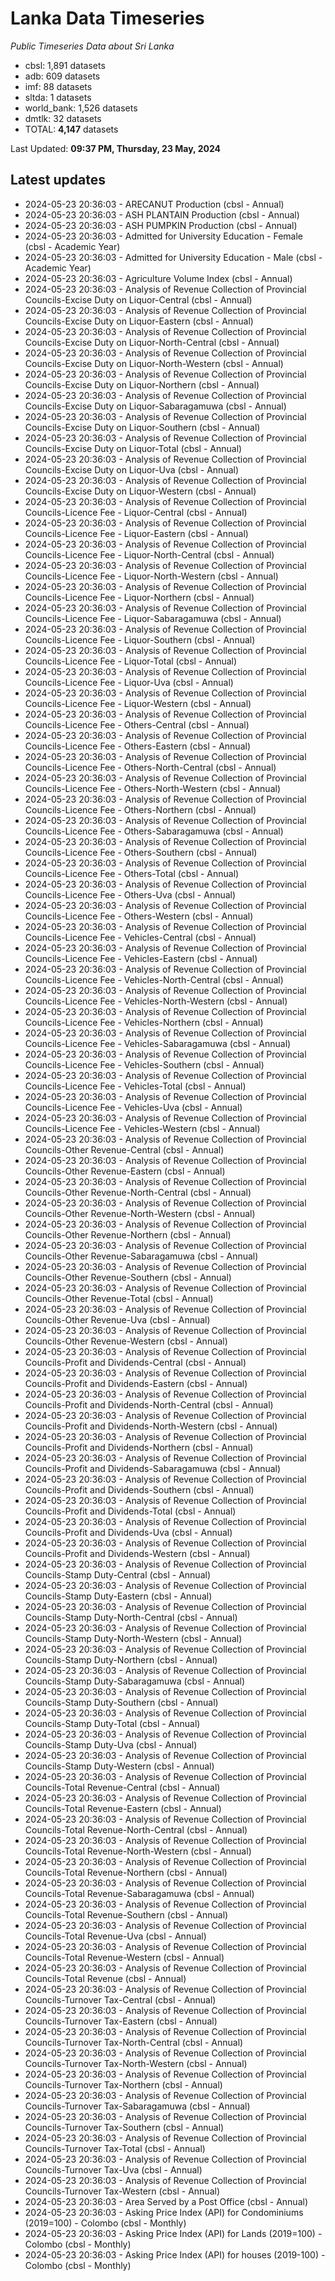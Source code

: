 # Lanka Data Timeseries
*Public Timeseries Data about Sri Lanka*

* cbsl: 1,891 datasets
* adb: 609 datasets
* imf: 88 datasets
* sltda: 1 datasets
* world_bank: 1,526 datasets
* dmtlk: 32 datasets
* TOTAL: **4,147** datasets

Last Updated: **09:37 PM, Thursday, 23 May, 2024**

## Latest updates

* 2024-05-23 20:36:03 - ARECANUT Production (cbsl - Annual)
* 2024-05-23 20:36:03 - ASH PLANTAIN Production (cbsl - Annual)
* 2024-05-23 20:36:03 - ASH PUMPKIN Production (cbsl - Annual)
* 2024-05-23 20:36:03 - Admitted for University Education - Female (cbsl - Academic Year)
* 2024-05-23 20:36:03 - Admitted for University Education - Male (cbsl - Academic Year)
* 2024-05-23 20:36:03 - Agriculture Volume Index (cbsl - Annual)
* 2024-05-23 20:36:03 - Analysis of Revenue Collection of Provincial Councils-Excise Duty on Liquor-Central (cbsl - Annual)
* 2024-05-23 20:36:03 - Analysis of Revenue Collection of Provincial Councils-Excise Duty on Liquor-Eastern (cbsl - Annual)
* 2024-05-23 20:36:03 - Analysis of Revenue Collection of Provincial Councils-Excise Duty on Liquor-North-Central (cbsl - Annual)
* 2024-05-23 20:36:03 - Analysis of Revenue Collection of Provincial Councils-Excise Duty on Liquor-North-Western (cbsl - Annual)
* 2024-05-23 20:36:03 - Analysis of Revenue Collection of Provincial Councils-Excise Duty on Liquor-Northern (cbsl - Annual)
* 2024-05-23 20:36:03 - Analysis of Revenue Collection of Provincial Councils-Excise Duty on Liquor-Sabaragamuwa (cbsl - Annual)
* 2024-05-23 20:36:03 - Analysis of Revenue Collection of Provincial Councils-Excise Duty on Liquor-Southern (cbsl - Annual)
* 2024-05-23 20:36:03 - Analysis of Revenue Collection of Provincial Councils-Excise Duty on Liquor-Total (cbsl - Annual)
* 2024-05-23 20:36:03 - Analysis of Revenue Collection of Provincial Councils-Excise Duty on Liquor-Uva (cbsl - Annual)
* 2024-05-23 20:36:03 - Analysis of Revenue Collection of Provincial Councils-Excise Duty on Liquor-Western (cbsl - Annual)
* 2024-05-23 20:36:03 - Analysis of Revenue Collection of Provincial Councils-Licence Fee - Liquor-Central (cbsl - Annual)
* 2024-05-23 20:36:03 - Analysis of Revenue Collection of Provincial Councils-Licence Fee - Liquor-Eastern (cbsl - Annual)
* 2024-05-23 20:36:03 - Analysis of Revenue Collection of Provincial Councils-Licence Fee - Liquor-North-Central (cbsl - Annual)
* 2024-05-23 20:36:03 - Analysis of Revenue Collection of Provincial Councils-Licence Fee - Liquor-North-Western (cbsl - Annual)
* 2024-05-23 20:36:03 - Analysis of Revenue Collection of Provincial Councils-Licence Fee - Liquor-Northern (cbsl - Annual)
* 2024-05-23 20:36:03 - Analysis of Revenue Collection of Provincial Councils-Licence Fee - Liquor-Sabaragamuwa (cbsl - Annual)
* 2024-05-23 20:36:03 - Analysis of Revenue Collection of Provincial Councils-Licence Fee - Liquor-Southern (cbsl - Annual)
* 2024-05-23 20:36:03 - Analysis of Revenue Collection of Provincial Councils-Licence Fee - Liquor-Total (cbsl - Annual)
* 2024-05-23 20:36:03 - Analysis of Revenue Collection of Provincial Councils-Licence Fee - Liquor-Uva (cbsl - Annual)
* 2024-05-23 20:36:03 - Analysis of Revenue Collection of Provincial Councils-Licence Fee - Liquor-Western (cbsl - Annual)
* 2024-05-23 20:36:03 - Analysis of Revenue Collection of Provincial Councils-Licence Fee - Others-Central (cbsl - Annual)
* 2024-05-23 20:36:03 - Analysis of Revenue Collection of Provincial Councils-Licence Fee - Others-Eastern (cbsl - Annual)
* 2024-05-23 20:36:03 - Analysis of Revenue Collection of Provincial Councils-Licence Fee - Others-North-Central (cbsl - Annual)
* 2024-05-23 20:36:03 - Analysis of Revenue Collection of Provincial Councils-Licence Fee - Others-North-Western (cbsl - Annual)
* 2024-05-23 20:36:03 - Analysis of Revenue Collection of Provincial Councils-Licence Fee - Others-Northern (cbsl - Annual)
* 2024-05-23 20:36:03 - Analysis of Revenue Collection of Provincial Councils-Licence Fee - Others-Sabaragamuwa (cbsl - Annual)
* 2024-05-23 20:36:03 - Analysis of Revenue Collection of Provincial Councils-Licence Fee - Others-Southern (cbsl - Annual)
* 2024-05-23 20:36:03 - Analysis of Revenue Collection of Provincial Councils-Licence Fee - Others-Total (cbsl - Annual)
* 2024-05-23 20:36:03 - Analysis of Revenue Collection of Provincial Councils-Licence Fee - Others-Uva (cbsl - Annual)
* 2024-05-23 20:36:03 - Analysis of Revenue Collection of Provincial Councils-Licence Fee - Others-Western (cbsl - Annual)
* 2024-05-23 20:36:03 - Analysis of Revenue Collection of Provincial Councils-Licence Fee - Vehicles-Central (cbsl - Annual)
* 2024-05-23 20:36:03 - Analysis of Revenue Collection of Provincial Councils-Licence Fee - Vehicles-Eastern (cbsl - Annual)
* 2024-05-23 20:36:03 - Analysis of Revenue Collection of Provincial Councils-Licence Fee - Vehicles-North-Central (cbsl - Annual)
* 2024-05-23 20:36:03 - Analysis of Revenue Collection of Provincial Councils-Licence Fee - Vehicles-North-Western (cbsl - Annual)
* 2024-05-23 20:36:03 - Analysis of Revenue Collection of Provincial Councils-Licence Fee - Vehicles-Northern (cbsl - Annual)
* 2024-05-23 20:36:03 - Analysis of Revenue Collection of Provincial Councils-Licence Fee - Vehicles-Sabaragamuwa (cbsl - Annual)
* 2024-05-23 20:36:03 - Analysis of Revenue Collection of Provincial Councils-Licence Fee - Vehicles-Southern (cbsl - Annual)
* 2024-05-23 20:36:03 - Analysis of Revenue Collection of Provincial Councils-Licence Fee - Vehicles-Total (cbsl - Annual)
* 2024-05-23 20:36:03 - Analysis of Revenue Collection of Provincial Councils-Licence Fee - Vehicles-Uva (cbsl - Annual)
* 2024-05-23 20:36:03 - Analysis of Revenue Collection of Provincial Councils-Licence Fee - Vehicles-Western (cbsl - Annual)
* 2024-05-23 20:36:03 - Analysis of Revenue Collection of Provincial Councils-Other Revenue-Central (cbsl - Annual)
* 2024-05-23 20:36:03 - Analysis of Revenue Collection of Provincial Councils-Other Revenue-Eastern (cbsl - Annual)
* 2024-05-23 20:36:03 - Analysis of Revenue Collection of Provincial Councils-Other Revenue-North-Central (cbsl - Annual)
* 2024-05-23 20:36:03 - Analysis of Revenue Collection of Provincial Councils-Other Revenue-North-Western (cbsl - Annual)
* 2024-05-23 20:36:03 - Analysis of Revenue Collection of Provincial Councils-Other Revenue-Northern (cbsl - Annual)
* 2024-05-23 20:36:03 - Analysis of Revenue Collection of Provincial Councils-Other Revenue-Sabaragamuwa (cbsl - Annual)
* 2024-05-23 20:36:03 - Analysis of Revenue Collection of Provincial Councils-Other Revenue-Southern (cbsl - Annual)
* 2024-05-23 20:36:03 - Analysis of Revenue Collection of Provincial Councils-Other Revenue-Total (cbsl - Annual)
* 2024-05-23 20:36:03 - Analysis of Revenue Collection of Provincial Councils-Other Revenue-Uva (cbsl - Annual)
* 2024-05-23 20:36:03 - Analysis of Revenue Collection of Provincial Councils-Other Revenue-Western (cbsl - Annual)
* 2024-05-23 20:36:03 - Analysis of Revenue Collection of Provincial Councils-Profit and Dividends-Central (cbsl - Annual)
* 2024-05-23 20:36:03 - Analysis of Revenue Collection of Provincial Councils-Profit and Dividends-Eastern (cbsl - Annual)
* 2024-05-23 20:36:03 - Analysis of Revenue Collection of Provincial Councils-Profit and Dividends-North-Central (cbsl - Annual)
* 2024-05-23 20:36:03 - Analysis of Revenue Collection of Provincial Councils-Profit and Dividends-North-Western (cbsl - Annual)
* 2024-05-23 20:36:03 - Analysis of Revenue Collection of Provincial Councils-Profit and Dividends-Northern (cbsl - Annual)
* 2024-05-23 20:36:03 - Analysis of Revenue Collection of Provincial Councils-Profit and Dividends-Sabaragamuwa (cbsl - Annual)
* 2024-05-23 20:36:03 - Analysis of Revenue Collection of Provincial Councils-Profit and Dividends-Southern (cbsl - Annual)
* 2024-05-23 20:36:03 - Analysis of Revenue Collection of Provincial Councils-Profit and Dividends-Total (cbsl - Annual)
* 2024-05-23 20:36:03 - Analysis of Revenue Collection of Provincial Councils-Profit and Dividends-Uva (cbsl - Annual)
* 2024-05-23 20:36:03 - Analysis of Revenue Collection of Provincial Councils-Profit and Dividends-Western (cbsl - Annual)
* 2024-05-23 20:36:03 - Analysis of Revenue Collection of Provincial Councils-Stamp Duty-Central (cbsl - Annual)
* 2024-05-23 20:36:03 - Analysis of Revenue Collection of Provincial Councils-Stamp Duty-Eastern (cbsl - Annual)
* 2024-05-23 20:36:03 - Analysis of Revenue Collection of Provincial Councils-Stamp Duty-North-Central (cbsl - Annual)
* 2024-05-23 20:36:03 - Analysis of Revenue Collection of Provincial Councils-Stamp Duty-North-Western (cbsl - Annual)
* 2024-05-23 20:36:03 - Analysis of Revenue Collection of Provincial Councils-Stamp Duty-Northern (cbsl - Annual)
* 2024-05-23 20:36:03 - Analysis of Revenue Collection of Provincial Councils-Stamp Duty-Sabaragamuwa (cbsl - Annual)
* 2024-05-23 20:36:03 - Analysis of Revenue Collection of Provincial Councils-Stamp Duty-Southern (cbsl - Annual)
* 2024-05-23 20:36:03 - Analysis of Revenue Collection of Provincial Councils-Stamp Duty-Total (cbsl - Annual)
* 2024-05-23 20:36:03 - Analysis of Revenue Collection of Provincial Councils-Stamp Duty-Uva (cbsl - Annual)
* 2024-05-23 20:36:03 - Analysis of Revenue Collection of Provincial Councils-Stamp Duty-Western (cbsl - Annual)
* 2024-05-23 20:36:03 - Analysis of Revenue Collection of Provincial Councils-Total Revenue-Central (cbsl - Annual)
* 2024-05-23 20:36:03 - Analysis of Revenue Collection of Provincial Councils-Total Revenue-Eastern (cbsl - Annual)
* 2024-05-23 20:36:03 - Analysis of Revenue Collection of Provincial Councils-Total Revenue-North-Central (cbsl - Annual)
* 2024-05-23 20:36:03 - Analysis of Revenue Collection of Provincial Councils-Total Revenue-North-Western (cbsl - Annual)
* 2024-05-23 20:36:03 - Analysis of Revenue Collection of Provincial Councils-Total Revenue-Northern (cbsl - Annual)
* 2024-05-23 20:36:03 - Analysis of Revenue Collection of Provincial Councils-Total Revenue-Sabaragamuwa (cbsl - Annual)
* 2024-05-23 20:36:03 - Analysis of Revenue Collection of Provincial Councils-Total Revenue-Southern (cbsl - Annual)
* 2024-05-23 20:36:03 - Analysis of Revenue Collection of Provincial Councils-Total Revenue-Uva (cbsl - Annual)
* 2024-05-23 20:36:03 - Analysis of Revenue Collection of Provincial Councils-Total Revenue-Western (cbsl - Annual)
* 2024-05-23 20:36:03 - Analysis of Revenue Collection of Provincial Councils-Total Revenue (cbsl - Annual)
* 2024-05-23 20:36:03 - Analysis of Revenue Collection of Provincial Councils-Turnover Tax-Central (cbsl - Annual)
* 2024-05-23 20:36:03 - Analysis of Revenue Collection of Provincial Councils-Turnover Tax-Eastern (cbsl - Annual)
* 2024-05-23 20:36:03 - Analysis of Revenue Collection of Provincial Councils-Turnover Tax-North-Central (cbsl - Annual)
* 2024-05-23 20:36:03 - Analysis of Revenue Collection of Provincial Councils-Turnover Tax-North-Western (cbsl - Annual)
* 2024-05-23 20:36:03 - Analysis of Revenue Collection of Provincial Councils-Turnover Tax-Northern (cbsl - Annual)
* 2024-05-23 20:36:03 - Analysis of Revenue Collection of Provincial Councils-Turnover Tax-Sabaragamuwa (cbsl - Annual)
* 2024-05-23 20:36:03 - Analysis of Revenue Collection of Provincial Councils-Turnover Tax-Southern (cbsl - Annual)
* 2024-05-23 20:36:03 - Analysis of Revenue Collection of Provincial Councils-Turnover Tax-Total (cbsl - Annual)
* 2024-05-23 20:36:03 - Analysis of Revenue Collection of Provincial Councils-Turnover Tax-Uva (cbsl - Annual)
* 2024-05-23 20:36:03 - Analysis of Revenue Collection of Provincial Councils-Turnover Tax-Western (cbsl - Annual)
* 2024-05-23 20:36:03 - Area Served by a Post Office (cbsl - Annual)
* 2024-05-23 20:36:03 - Asking Price Index (API) for Condominiums (2019=100) - Colombo (cbsl - Monthly)
* 2024-05-23 20:36:03 - Asking Price Index (API) for Lands (2019=100) - Colombo (cbsl - Monthly)
* 2024-05-23 20:36:03 - Asking Price Index (API) for houses (2019-100) - Colombo (cbsl - Monthly)